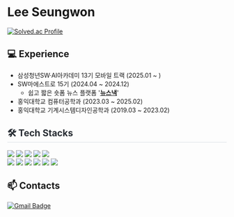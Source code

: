 # Lee Seungwon
[![Solved.ac Profile](http://mazassumnida.wtf/api/v2/generate_badge?boj=aahhll654)](https://solved.ac/aahhll654/)

## 💻 Experience
- 삼성청년SW·AI아카데미 13기 모바일 트랙 (2025.01 ~ )
- SW마에스트로 15기 (2024.04 ~ 2024.12)
  - 쉽고 짧은 숏폼 뉴스 플랫폼 '[**뉴스낵**](https://github.com/Kkokkomu/swm_kkokkomu_frontend)'
- 홍익대학교 컴퓨터공학과 (2023.03 ~ 2025.02)
- 홍익대학교 기계시스템디자인공학과 (2019.03 ~ 2023.02)

<div style="text-align: left;">
    <h2 style="border-bottom: 1px solid #d8dee4; color: #282d33;"> 🛠️ Tech Stacks </h2>
    <div style="margin: ; text-align: left;" "text-align: left;">
          <img src="https://img.shields.io/badge/Dart-0175C2?style=flat&logo=dart&logoColor=white">
          <img src="https://img.shields.io/badge/Flutter-02569B?style=flat-square&logo=Flutter&logoColor=white">
          <img src="https://img.shields.io/badge/Firebase-FFCA28?style=flat-square&logo=Firebase&logoColor=white">
          <img src="https://img.shields.io/badge/Android-3DDC84?style=flat-square&logo=Android&logoColor=white">
          <img src="https://img.shields.io/badge/IOS-000000?style=flat-square&logo=IOS&logoColor=white">
          <br/><img src="https://img.shields.io/badge/Linux-FCC624?style=flat-square&logo=Linux&logoColor=white">
          <img src="https://img.shields.io/badge/Python-3776AB?style=flat-square&logo=Python&logoColor=white">
          <img src="https://img.shields.io/badge/Java-007396?style=flat-square&logo=Java&logoColor=white">
          <img src="https://img.shields.io/badge/Javascript-F7DF1E?style=flat-square&logo=Javascript&logoColor=white">
          <img src="https://shields.io/badge/TypeScript-3178C6?logo=TypeScript&logoColor=FFF&style=flat-square">
          <img src="https://img.shields.io/badge/Node.js-339933?style=flat-square&logo=Node.js&logoColor=white">
    </div>
</div>

## 📫 Contacts
[![Gmail Badge](https://img.shields.io/badge/Gmail-d14836?style=flat-square&logo=Gmail&logoColor=white&link=mailto:aahhll654@gmail.com)](mailto:aahhll654@gmail.com)
